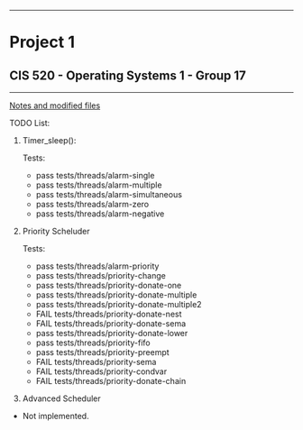 ----------------------------------------------------------------
# Project 1
## CIS 520 - Operating Systems 1 -  Group 17
----------------------------------------------------------------
[Notes and modified files](https://github.com/C3sarz/CIS520-G17/blob/master/notes.txt)

TODO List:
1. Timer_sleep():

	Tests:
   - pass tests/threads/alarm-single
   - pass tests/threads/alarm-multiple
   - pass tests/threads/alarm-simultaneous   
   - pass tests/threads/alarm-zero
   - pass tests/threads/alarm-negative

2. Priority Scheluder

	Tests:
	- pass tests/threads/alarm-priority
	- pass tests/threads/priority-change
	- pass tests/threads/priority-donate-one		
	- pass tests/threads/priority-donate-multiple
	- pass tests/threads/priority-donate-multiple2
	- FAIL tests/threads/priority-donate-nest
	- FAIL tests/threads/priority-donate-sema
	- pass tests/threads/priority-donate-lower
	- pass tests/threads/priority-fifo
	- pass tests/threads/priority-preempt
	- FAIL tests/threads/priority-sema
	- FAIL tests/threads/priority-condvar
	- FAIL tests/threads/priority-donate-chain

3.  Advanced Scheduler

- Not implemented.
